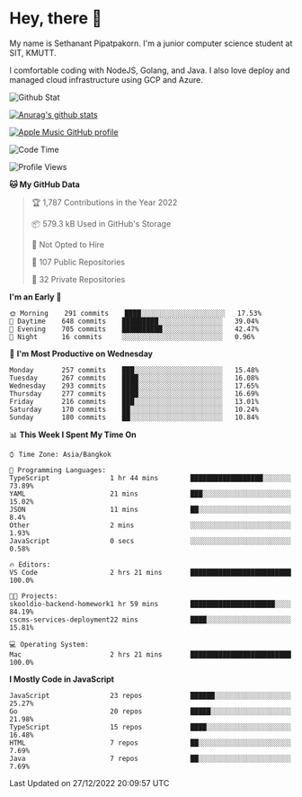 # Hey, there 🙌
My name is Sethanant Pipatpakorn. I'm a junior computer science student at SIT, KMUTT.

I comfortable coding with NodeJS, Golang, and Java. I also love deploy and managed cloud infrastructure using GCP and Azure.

![Github Stat](https://github-profile-summary-cards.vercel.app/api/cards/profile-details?username=thetkpark&theme=dracula)

[![Anurag's github stats](https://github-readme-stats.vercel.app/api?username=thetkpark&count_private=true&show_icons=true&theme=tokyonight)](https://github.com/anuraghazra/github-readme-stats)

[![Apple Music GitHub profile](https://apple-music-github-profile.rayriffy.com/theme/light.svg?uid=000347.6120fcbefcb74cd59d65c108cc315787.1333)](https://github.com/rayriffy/apple-music-github-profile)

<!--START_SECTION:waka-->
![Code Time](http://img.shields.io/badge/Code%20Time-953%20hrs%203%20mins-blue)

![Profile Views](http://img.shields.io/badge/Profile%20Views-2-blue)

**🐱 My GitHub Data** 

> 🏆 1,787 Contributions in the Year 2022
 > 
> 📦 579.3 kB Used in GitHub's Storage 
 > 
> 🚫 Not Opted to Hire
 > 
> 📜 107 Public Repositories 
 > 
> 🔑 32 Private Repositories  
 > 
**I'm an Early 🐤** 

```text
🌞 Morning    291 commits    ████░░░░░░░░░░░░░░░░░░░░░   17.53% 
🌆 Daytime    648 commits    █████████░░░░░░░░░░░░░░░░   39.04% 
🌃 Evening    705 commits    ██████████░░░░░░░░░░░░░░░   42.47% 
🌙 Night      16 commits     ░░░░░░░░░░░░░░░░░░░░░░░░░   0.96%

```
📅 **I'm Most Productive on Wednesday** 

```text
Monday       257 commits    ███░░░░░░░░░░░░░░░░░░░░░░   15.48% 
Tuesday      267 commits    ████░░░░░░░░░░░░░░░░░░░░░   16.08% 
Wednesday    293 commits    ████░░░░░░░░░░░░░░░░░░░░░   17.65% 
Thursday     277 commits    ████░░░░░░░░░░░░░░░░░░░░░   16.69% 
Friday       216 commits    ███░░░░░░░░░░░░░░░░░░░░░░   13.01% 
Saturday     170 commits    ██░░░░░░░░░░░░░░░░░░░░░░░   10.24% 
Sunday       180 commits    ██░░░░░░░░░░░░░░░░░░░░░░░   10.84%

```


📊 **This Week I Spent My Time On** 

```text
⌚︎ Time Zone: Asia/Bangkok

💬 Programming Languages: 
TypeScript               1 hr 44 mins        ██████████████████░░░░░░░   73.89% 
YAML                     21 mins             ███░░░░░░░░░░░░░░░░░░░░░░   15.02% 
JSON                     11 mins             ██░░░░░░░░░░░░░░░░░░░░░░░   8.4% 
Other                    2 mins              ░░░░░░░░░░░░░░░░░░░░░░░░░   1.93% 
JavaScript               0 secs              ░░░░░░░░░░░░░░░░░░░░░░░░░   0.58%

🔥 Editors: 
VS Code                  2 hrs 21 mins       █████████████████████████   100.0%

🐱‍💻 Projects: 
skooldio-backend-homework1 hr 59 mins        █████████████████████░░░░   84.19% 
cscms-services-deployment22 mins             ████░░░░░░░░░░░░░░░░░░░░░   15.81%

💻 Operating System: 
Mac                      2 hrs 21 mins       █████████████████████████   100.0%

```

**I Mostly Code in JavaScript** 

```text
JavaScript               23 repos            ██████░░░░░░░░░░░░░░░░░░░   25.27% 
Go                       20 repos            █████░░░░░░░░░░░░░░░░░░░░   21.98% 
TypeScript               15 repos            ████░░░░░░░░░░░░░░░░░░░░░   16.48% 
HTML                     7 repos             ██░░░░░░░░░░░░░░░░░░░░░░░   7.69% 
Java                     7 repos             ██░░░░░░░░░░░░░░░░░░░░░░░   7.69%

```



 Last Updated on 27/12/2022 20:09:57 UTC
<!--END_SECTION:waka-->
